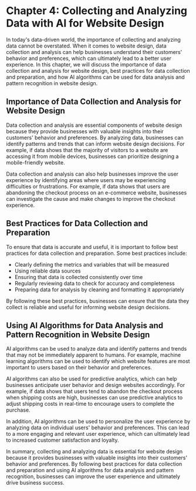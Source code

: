 Chapter 4: Collecting and Analyzing Data with AI for Website Design
===================================================================

In today's data-driven world, the importance of collecting and analyzing data cannot be overstated. When it comes to website design, data collection and analysis can help businesses understand their customers' behavior and preferences, which can ultimately lead to a better user experience. In this chapter, we will discuss the importance of data collection and analysis for website design, best practices for data collection and preparation, and how AI algorithms can be used for data analysis and pattern recognition in website design.

Importance of Data Collection and Analysis for Website Design
-------------------------------------------------------------

Data collection and analysis are essential components of website design because they provide businesses with valuable insights into their customers' behavior and preferences. By analyzing data, businesses can identify patterns and trends that can inform website design decisions. For example, if data shows that the majority of visitors to a website are accessing it from mobile devices, businesses can prioritize designing a mobile-friendly website.

Data collection and analysis can also help businesses improve the user experience by identifying areas where users may be experiencing difficulties or frustrations. For example, if data shows that users are abandoning the checkout process on an e-commerce website, businesses can investigate the cause and make changes to improve the checkout experience.

Best Practices for Data Collection and Preparation
--------------------------------------------------

To ensure that data is accurate and useful, it is important to follow best practices for data collection and preparation. Some best practices include:

* Clearly defining the metrics and variables that will be measured
* Using reliable data sources
* Ensuring that data is collected consistently over time
* Regularly reviewing data to check for accuracy and completeness
* Preparing data for analysis by cleaning and formatting it appropriately

By following these best practices, businesses can ensure that the data they collect is reliable and useful for informing website design decisions.

Using AI Algorithms for Data Analysis and Pattern Recognition in Website Design
-------------------------------------------------------------------------------

AI algorithms can be used to analyze data and identify patterns and trends that may not be immediately apparent to humans. For example, machine learning algorithms can be used to identify which website features are most important to users based on their behavior and preferences.

AI algorithms can also be used for predictive analytics, which can help businesses anticipate user behavior and design websites accordingly. For example, if data shows that users tend to abandon the checkout process when shipping costs are high, businesses can use predictive analytics to adjust shipping costs in real-time to encourage users to complete the purchase.

In addition, AI algorithms can be used to personalize the user experience by analyzing data on individual users' behavior and preferences. This can lead to a more engaging and relevant user experience, which can ultimately lead to increased customer satisfaction and loyalty.

In summary, collecting and analyzing data is essential for website design because it provides businesses with valuable insights into their customers' behavior and preferences. By following best practices for data collection and preparation and using AI algorithms for data analysis and pattern recognition, businesses can improve the user experience and ultimately drive business success.
